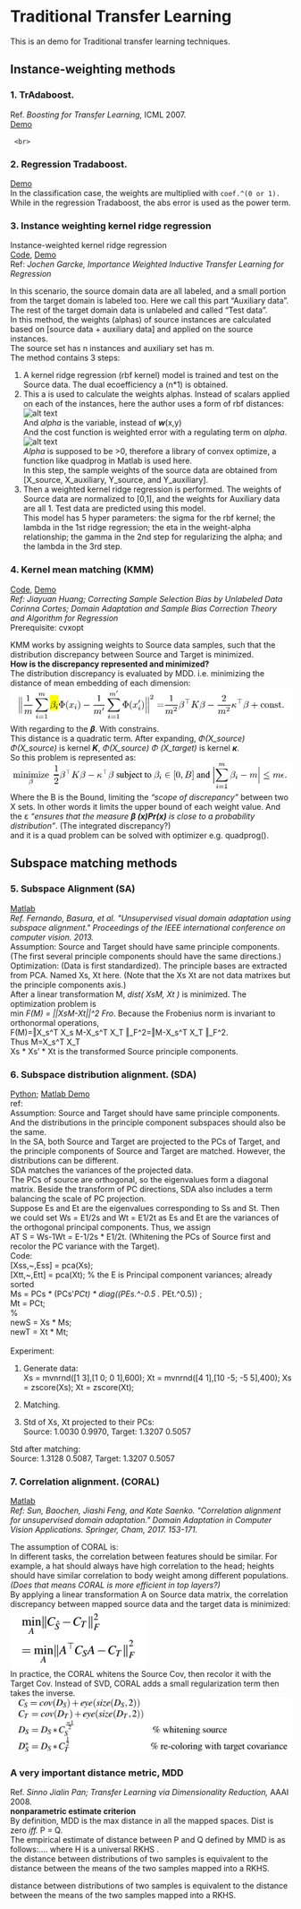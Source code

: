 # Traditional Transfer Learning

  This is an demo for Traditional transfer learning techniques.
## Instance-weighting methods

### 1. TrAdaboost. 
Ref. *Boosting for Transfer Learning,* ICML 2007.<br>
     [Demo](./TrAdbMultiClass.py)<br>
     
     <br>
### 2. Regression Tradaboost. 
   [Demo](./TrAdaBoostRegression.py) <br>
  In the classification case, the weights are multiplied with `coef.^(0 or 1).` <br>
  While in the regression Tradaboost, the abs error is used as the power term. 

### 3. Instance weighting kernel ridge regression
Instance-weighted kernel ridge regression<br>
     [Code](./IW_KRR.py), [Demo](./IWKRR_Demo.py)   
Ref: *Jochen Garcke, Importance Weighted Inductive Transfer Learning for Regression*<br>

In this scenario, the source domain data are all labeled, and a small portion from the target domain is labeled too. Here we call this part “Auxiliary data”. The rest of the target domain data is unlabeled and called “Test data”.<br>
In this method, the weights (alphas) of source instances are calculated based on \[source data + auxiliary data] and applied on the source instances. <br>
The source set has n instances and auxiliary set has m. <br>
The method contains 3 steps:<br>
1)	A kernel ridge regression (rbf kernel) model is trained and test on the Source data. The dual ecoefficiency a (n*1) is obtained. <br>
2)	This a is used to calculate the weights alphas. Instead of scalars applied on each of the instances, here the author uses a form of rbf distances: <br>
 ![alt text](https://github.com/Ribosome25/Traditional_Transfer_Learning/blob/master/imgs/kRR_fig1.png)<br>
And *alpha* is the variable, instead of ***w***(x,y)<br>
And the cost function is weighted error with a regulating term on *alpha*. <br>
 ![alt text](https://github.com/Ribosome25/Traditional_Transfer_Learning/blob/master/imgs/kRR_fig2.png)<br>
*Alpha* is supposed to be >0, therefore a library of convex optimize, a function like quadprog in Matlab is used here. <br>
In this step, the sample weights of the source data are obtained from \[X_source, X_auxiliary, Y_source, and Y_auxiliary]. <br>
3)	Then a weighted kernel ridge regression is performed. The weights of Source data are normalized to \[0,1], and the weights for Auxiliary data are all 1. Test data are predicted using this model.  <br>
This model has 5 hyper parameters: the sigma for the rbf kernel; the lambda in the 1st ridge regression; the eta in the weight-alpha relationship; the gamma in the 2nd step for regularizing the alpha; and the lambda in the 3rd step.<br>

### 4. Kernel mean matching (KMM)
   [Code](./KMM.py), [Demo](./Kmm_Demo.py)   <br>
*Ref: Jiayuan Huang; Correcting Sample Selection Bias by Unlabeled Data <br>
Corinna Cortes; Domain Adaptation and Sample Bias Correction Theory and Algorithm for Regression<br>*
Prerequisite: cvxopt<br>

KMM works by assigning weights to Source data samples, such that the distribution discrepancy between Source and Target is minimized. <br>
<b> How is the discrepancy represented and minimized?</b><br>
The distribution discrepancy is evaluated by MDD. i.e. minimizing the distance of mean embedding of each dimension:<br>
 ![alt text](./imgs/kmm_fig1.png)<br>
With regarding to the ***β***. With constrains. <br>
This distance is a quadratic term. After expanding, *Φ(X_source) Φ(X_source)* is kernel ***K***,  *Φ(X_source) Φ (X_target)* is kernel ***κ***. <br>
So this problem is represented as:<br>
 ![alt text](./imgs/kmm_fig2.png)<br>
Where the B is the Bound, limiting the *“scope of discrepancy”* between two X sets. In other words it limits the upper bound of each weight value. And the ε *“ensures that the measure ***β (x)Pr(x)*** is close to a probability distribution”*. (The integrated discrepancy?)<br>
and it is a quad problem can be solved with optimizer e.g. quadprog(). <br>


## Subspace matching methods
### 5. Subspace Alignment (SA)
[Matlab](./SA.m)<br>
*Ref. Fernando, Basura, et al. "Unsupervised visual domain adaptation using subspace alignment." Proceedings of the IEEE international conference on computer vision. 2013.* <br>
Assumption: Source and Target should have same principle components. (The first several principle components should have the same directions.)<br>
Optimization: (Data is first standardized). The principle bases are extracted from PCA. Named Xs, Xt here. (Note that the Xs Xt are not data matrixes but the principle components axis.) <br>
After a linear transformation M, *dist( XsM, Xt )* is minimized. The optimization problem is <br>
min *F(M) = ||XsM-Xt||^2 Fro*.
Because the Frobenius norm is invariant to orthonormal operations, <br>
F(M)=‖X_s^T X_s M-X_s^T X_T ‖_F^2=‖M-X_s^T X_T ‖_F^2.<br>
Thus M=X_s^T X_T <br>
Xs  * Xs’ * Xt is the transformed Source principle components. <br>

### 6. Subspace distribution alignment. (SDA)
[Python](./SDA.py); [Matlab Demo](./SDA_demo.m)<br>
ref:<br>
Assumption: Source and Target should have same principle components. And the distributions in the principle component subspaces should also be the same. <br>
In the SA, both Source and Target are projected to the PCs of Target, and the principle components of Source and Target are matched. However, the distributions can be different. <br>
SDA matches the variances of the projected data. <br>
The PCs of source are orthogonal, so the eigenvalues form a diagonal matrix. Beside the transform of PC directions, SDA also includes a term balancing the scale of PC projection. <br>
Suppose Es and Et are the eigenvalues corresponding to Ss and St. Then we could set Ws = E1/2s and Wt = E1/2t as Es and Et are the variances of the orthogonal principal components. Thus, we assign <br>
AT S = Ws-1Wt = E-1/2s * E1/2t. (Whitening the PCs of Source first and recolor the PC variance with the Target).<br>
Code:<br>
[Xss,~,Ess] = pca(Xs);<br>
[Xtt,~,Ett] = pca(Xt); % the E is Principal component variances; already sorted<br>
Ms = PCs * (PCs'*PCt) * diag((PEs.^-0.5 .* PEt.^0.5)) ;<br>
Mt = PCt;<br>
%<br>
newS = Xs * Ms;<br>
newT = Xt * Mt;<br>
<br>
Experiment:<br>
1)	Generate data:<br>
Xs = mvnrnd([1 3],[1 0; 0 1],600);
Xt = mvnrnd([4 1],[10 -5; -5 5],400);
Xs = zscore(Xs);
Xt = zscore(Xt);

2)	Matching.

3)	Std of Xs, Xt projected to their PCs: <br>
Source: 1.0030    0.9970, Target: 1.3207    0.5057

Std after matching: <br>
Source: 1.3128    0.5087, Target: 1.3207    0.5057

### 7. Correlation alignment. (CORAL)
[Matlab](./Coral.m)<br>
*Ref: Sun, Baochen, Jiashi Feng, and Kate Saenko. "Correlation alignment for unsupervised domain adaptation." Domain Adaptation in Computer Vision Applications. Springer, Cham, 2017. 153-171.*<br>

  The assumption of CORAL is:<br>
In different tasks, the correlation between features should be similar. For example, a hat should always have high correlation to the head; heights should have similar correlation to body weight among different populations.<br>
  *(Does that means CORAL is more efficient in top layers?)*<br>
  By applying a linear transformation A on Source data matrix, the correlation discrepancy between mapped source data and the target data is minimized:<br> 
  ![alt text](./imgs/coral1.png)<br>
In practice, the CORAL whitens the Source Cov, then recolor it with the Target Cov. Instead of SVD, CORAL adds a small regularization term then takes the inverse.<br>
  ![alt text](./imgs/coral2.png)<br>

  
### A very important distance metric, MDD
Ref. *Sinno Jialin Pan; Transfer Learning via Dimensionality Reduction,* AAAI 2008.<br>
**nonparametric estimate criterion**<br>
By definition, MDD is the max distance in all the mapped spaces. Dist is zero *iff.* P = Q. <br>
The empirical estimate of distance between P and Q defined by MMD is as follows:.... where H is a universal RKHS .<br>
the distance between distributions of two samples is equivalent to the distance between the means of the two samples mapped into a RKHS.

 distance between distributions of two samples is equivalent to the distance between the means of the two samples mapped into a RKHS.
